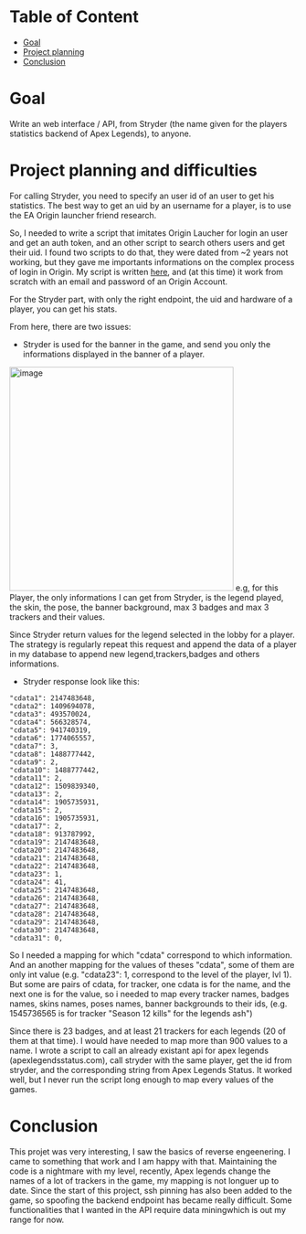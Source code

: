 # Table of Content
* [Goal](#goal)
* [Project planning](#project-planning-and-difficulties)
* [Conclusion](#conclusion)

# Goal

Write an web interface / API, from Stryder (the name given for the players statistics backend of Apex Legends), to anyone.

# Project planning and difficulties

For calling Stryder, you need to specify an user id of an user to get his statistics. The best way to get an uid by an username for a player, is to use the  EA Origin launcher friend research.

So, I needed to write a script that imitates Origin Laucher for login an user and get an auth token, and an other script to search others users and get their uid. I found two scripts to do that, they were dated from ~2 years not working, but they gave me importants informations on the complex process of login in Origin. My script is written [here](https://github.com/jeremie-j/OriginAPI/blob/master/modules/origin_api.py), and (at this time) it work from scratch with an email and password of an Origin Account.

For the Stryder part, with only the right endpoint, the uid and hardware of a player, you can get his stats.

From here, there are two issues:

- Stryder is used for the banner in the game, and send you only the informations displayed in the banner of a player.
<img width="392" alt="image" src="https://user-images.githubusercontent.com/64561439/166124200-faafd8ae-4554-4e11-90dd-012f41e4e23a.png">
e.g, for this Player, the only informations I can get from Stryder, is the legend played, the skin, the pose, the banner background, max 3 badges and max 3 trackers and their values. 

Since Stryder return values for the legend selected in the lobby for a player. The strategy is regularly repeat this request and append the data of a player in my database to append new legend,trackers,badges and others informations.

- Stryder response look like this:

```
"cdata1": 2147483648,
"cdata2": 1409694078,
"cdata3": 493570024,
"cdata4": 566328574,
"cdata5": 941740319,
"cdata6": 1774065557,
"cdata7": 3,
"cdata8": 1488777442,
"cdata9": 2,
"cdata10": 1488777442,
"cdata11": 2,
"cdata12": 1509839340,
"cdata13": 2,
"cdata14": 1905735931,
"cdata15": 2,
"cdata16": 1905735931,
"cdata17": 2,
"cdata18": 913787992,
"cdata19": 2147483648,
"cdata20": 2147483648,
"cdata21": 2147483648,
"cdata22": 2147483648,
"cdata23": 1,
"cdata24": 41,
"cdata25": 2147483648,
"cdata26": 2147483648,
"cdata27": 2147483648,
"cdata28": 2147483648,
"cdata29": 2147483648,
"cdata30": 2147483648,
"cdata31": 0,
```

So I needed a mapping for which "cdata" correspond to which information. And an another mapping for the values of theses "cdata", some of them are only int value (e.g. "cdata23": 1, correspond to the level of the player, lvl 1). But some are pairs of cdata, for tracker, one cdata is for the name, and the next one is for the value, so i needed to map every tracker names, badges names, skins names, poses names, banner backgrounds to their ids, (e.g. 1545736565 is for tracker "Season 12 kills" for the legends ash")

Since there is 23 badges, and at least 21 trackers for each legends (20 of them at that time). I would have needed to map more than 900 values to a name. I wrote a script to call an already existant api for apex legends (apexlegendsstatus.com), call stryder with the same player, get the id from stryder, and the corresponding string from Apex Legends Status. It worked well, but I never run the script long enough to map every values of the games.


# Conclusion 
This projet was very interesting, I saw the basics of reverse engeenering. I came to something that work and I am happy with that. Maintaining the code is a nightmare with my level, recently, Apex legends change the names of a lot of trackers in the game, my mapping is not longuer up to date. Since the start of this project, ssh pinning has also been added to the game, so spoofing the backend endpoint has became really difficult. Some functionalities that I wanted in the API require data miningwhich is out my range for now.
